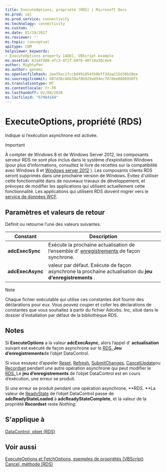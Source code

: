 ```yaml
---
title: ExecuteOptions, propriété (RDS) | Microsoft Docs
ms.prod: sql
ms.prod_service: connectivity
ms.technology: connectivity
ms.custom: ''
ms.date: 01/19/2017
ms.reviewer: ''
ms.topic: conceptual
apitype: COM
helpviewer_keywords:
- ExecuteOptions property [ADO], VBScript example
ms.assetid: 62a4fd88-afc3-4f1f-b978-40710a30c4e9
author: MightyPen
ms.author: genemi
ms.openlocfilehash: 2ae55ec1fccbd491854fb8bff2daa215d38b20ee
ms.sourcegitcommit: b87d36c46b39af8b929ad94ec707dee8800950f5
ms.translationtype: MT
ms.contentlocale: fr-FR
ms.lasthandoff: 02/08/2020
ms.locfileid: "67964184"
---
```

# <a name="executeoptions-property-rds"></a>ExecuteOptions, propriété (RDS)
Indique si l’exécution asynchrone est activée.  
  
> [!IMPORTANT]
>  À compter de Windows 8 et de Windows Server 2012, les composants serveur RDS ne sont plus inclus dans le système d’exploitation Windows (pour plus d’informations, consultez le livre de recettes sur la compatibilité avec Windows 8 et [Windows server 2012](https://www.microsoft.com/download/details.aspx?id=27416) ). Les composants clients RDS seront supprimés dans une prochaine version de Windows. Évitez d'utiliser cette fonctionnalité dans de nouveaux travaux de développement, et prévoyez de modifier les applications qui utilisent actuellement cette fonctionnalité. Les applications qui utilisent RDS doivent migrer vers le [service de données WCF](https://go.microsoft.com/fwlink/?LinkId=199565).  
  
## <a name="settings-and-return-values"></a>Paramètres et valeurs de retour  
 Définit ou retourne l’une des valeurs suivantes.  
  
|Constant|Description|  
|--------------|-----------------|  
|**adcExecSync**|Exécute la prochaine actualisation de l’ensemble d' [enregistrements](../../../ado/reference/ado-api/recordset-object-ado.md) de façon synchrone.|  
|**adcExecAsync**|valeur par défaut. Exécute de façon asynchrone la prochaine actualisation du **jeu d’enregistrements** .|  
  
> [!NOTE]
>  Chaque fichier exécutable qui utilise ces constantes doit fournir des déclarations pour eux. Vous pouvez couper et coller les déclarations de constantes que vous souhaitez à partir du fichier Adcvbs. Inc, situé dans le dossier d’installation par défaut de la bibliothèque RDS.  
  
## <a name="remarks"></a>Notes  
 Si **ExecuteOptions** a la valeur **adcExecAsync**, alors l’appel d' **actualisation** suivant est exécuté de façon asynchrone sur le [RDS. ](../../../ado/reference/rds-api/datacontrol-object-rds.md) **Jeu d’enregistrements**de l’objet DataControl.  
  
 Si vous essayez d’appeler [Reset](../../../ado/reference/rds-api/reset-method-rds.md), [Refresh](../../../ado/reference/rds-api/refresh-method-rds.md), [SubmitChanges](../../../ado/reference/rds-api/submitchanges-method-rds.md), [CancelUpdate](../../../ado/reference/ado-api/cancelupdate-method-ado.md)ou [Recordset](../../../ado/reference/rds-api/recordset-sourcerecordset-properties-rds.md) pendant une autre opération asynchrone qui peut modifier le [RDS. ](../../../ado/reference/rds-api/datacontrol-object-rds.md)Le **jeu d’enregistrements** de l’objet DataControl est en cours d’exécution, une erreur se produit.  
  
 Si une erreur se produit pendant une opération asynchrone, **RDS. **La valeur de [ReadyState](../../../ado/reference/rds-api/readystate-property-rds.md) de l’objet DataControl passe de **adcReadyStateLoaded** à **adcReadyStateComplete**, et la valeur de la propriété **Recordset** reste *Nothing*.  
  
## <a name="applies-to"></a>S'applique à  
 [DataControl, objet (RDS)](../../../ado/reference/rds-api/datacontrol-object-rds.md)  
  
## <a name="see-also"></a>Voir aussi  
 [ExecuteOptions et FetchOptions, exemples de propriétés (VBScript)](../../../ado/reference/rds-api/executeoptions-and-fetchoptions-properties-example-vbscript.md)   
 [Cancel, méthode (RDS)](../../../ado/reference/rds-api/cancel-method-rds.md)


